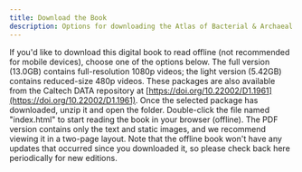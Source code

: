 ```yaml
---
title: Download the Book
description: Options for downloading the Atlas of Bacterial & Archaeal Cell Structure as a zipped package to read offline, with full-resolution or reduced-size videos
---
```

If you'd like to download this digital book to read offline (not recommended
for mobile devices), choose one of the options below. The full version (13.0GB)
contains full-resolution 1080p videos; the light version (5.42GB) contains
reduced-size 480p videos. These packages are also available from the Caltech
DATA repository at
[https://doi.org/10.22002/D1.1961](https://doi.org/10.22002/D1.1961). Once the selected package has downloaded, unzip it and open the folder. Double-click the file named "index.html" to start reading the book in your browser (offline). The PDF version contains only the text and static images, and we recommend viewing it in a two-page layout. Note that the offline book won't have any updates that occurred since you downloaded it, so please check back here periodically for new editions.